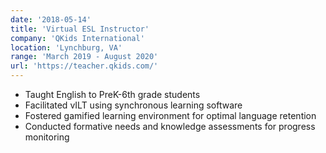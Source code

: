 ```yaml
---
date: '2018-05-14'
title: 'Virtual ESL Instructor'
company: 'QKids International'
location: 'Lynchburg, VA'
range: 'March 2019 - August 2020'
url: 'https://teacher.qkids.com/'
---
```


- Taught English to PreK-6th grade students
- Facilitated vILT using synchronous learning software
- Fostered gamified learning environment for optimal language retention
- Conducted formative needs and knowledge assessments for progress monitoring
